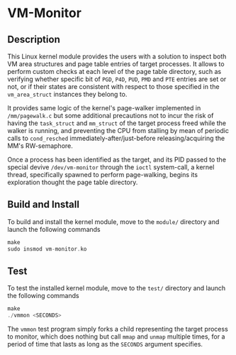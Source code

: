 # VM-Monitor

## Description

This Linux kernel module provides the users with a solution to inspect both VM area structures and page table entries of target processes. It allows to perform custom checks at each level of the page table directory, such as verifying whether specific bit of `PGD`, `P4D`, `PUD`, `PMD` and `PTE` entries are set or not, or if their states are consistent with respect to those specified in the `vm_area_struct` instances they belong to.

It provides same logic of the kernel's page-walker implemented in `/mm/pagewalk.c` but some additional precautions not to incur the risk of having the `task_struct` and `mm_struct` of the target process freed while the walker is running, and preventing the CPU from stalling by mean of periodic calls to `cond_resched` immediately-after/just-before releasing/acquiring the MM's RW-semaphore.

Once a process has been identified as the target, and its PID passed to the special devive `/dev/vm-monitor` through the `ioctl` system-call, a kernel thread, specifically spawned to perform page-walking, begins its exploration thought the page table directory.

## Build and Install

To build and install the kernel module, move to the `module/` directory and launch the following commands

```c
make
sudo insmod vm-monitor.ko
```

## Test

To test the installed kernel module, move to the `test/` directory and launch the following commands

```c
make
./vmmon <SECONDS>
```

The `vmmon` test program simply forks a child representing the target process to monitor, which does nothing but call `mmap` and `unmap` multiple times, for a period of time that lasts as long as the `SECONDS` argument specifies.